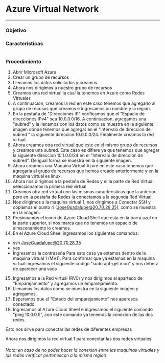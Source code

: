 # Azure Virtual Network 
--- 
### Objetivo
### Caracteristicas
![]()
### Procedimiento
1. Abrir Microsoft Azure
2. Crear un grupo de recursos
![]()
3. Llenamos los datos solicitados y creamos
![]()
4. Ahora nos dirigimos a nuestro grupo de recursos
![]()
5. Creamos una red virtual la cual la tenemos en Azure como Redes Virtuales
![]()
6. A continuacion, creamos la red en este caso tenemos que agregarlo al grupo de recusos que creamos e ingresamos un nombre y la region.
![]()
7. En la pestaña de "Direcciones IP" verificamos que el "Espacio de direcciones IPv4" sea 10.0.0.0/16.
A continuacion, agregamos una "subred" y la llenamos con los datos como se muestra en la siguiente imagen donde tenemos que agregar en el "Intervalo de direccion de subred " la siguiente direccion 10.0.0.0/24.
Finalmente creamos la red virtual.
![]()
8. Ahora creamos otra red virtual que este en el mismo grupo de recursos y creamos una subred. Este caso es difiere ya que tenemos que agregar la siguiente direccion 10.1.0.0/24 en el "Intervalo de direccion de subred". De igual forma se muestra en la siguiente imagen.
![]() 
9. Ahora creamos una Maquina Virtual Azure en este caso tenemos que agregarla al grupo de recursos que hemos creado anteriormente y en la maquina virtual es linux. 
![]()
10. Ahora nos dirigimos a la pestaña de Redes y el la parte de Red Virtual seleccionamos la primera red virtual
![]()
11. Creamos otra red virtual con las mismas caracteristicas que la anterior pero en la pestaña de Redes la conectamos a la segunda Red Virtual.
12. Nos dirigimos a la maquina virtual 1, nos dirigimos a Conectar SSH y copiamos el punto 4 (JoseGuadalupe@20.70.28.35), como se muestra en la imagen.
![]()
13. Presionamos el icono de Azure Cloud Shell que esta en la barra azul en la parte superior, si nos marca que no tenemos un espacio de almacenamiento lo creamos.
![]()
14. En el Azure Cloud Sheel ingresamos los siguientes comandos:
- ssh  JoseGuadalupe@20.70.28.35 
- yes 
- Ingresamos la contraseña 
Para este caso ya estamos dentro de la maquina virtual 1 (MV1).
Para confirmar que ya estamos en la maquina virtual ingresamos el siguiente codigo "sudo apt-get moo" y nos debera de aparecer una vaca
![]()
15. Ingresamos a la Red virtual (RV0) y nos dirigimos al apartado de "Emparejamiento" y agregamos un emparejamiento.
![]()
16. Llenamos los datos como se muestra en la siguiente imagen y agregamos.
![]()
17. Esperamos que el "Estado del emparejamiento" nos aparesca conectado.
![]()
18. Ingresamos al Azure Cloud Sheel e ingresamos el siguiente comando "ping 10.0.0.5", con este comando ya tenemos la conexion de las dos redes.
![]()

Esto nos sirve para conectar las redes de diferentes empresas 

Ahora nos dirigimos la red virtual 1 para conectar las dos redes virtuales

###### Nota: en caso de no poder hacer la conexion entre las maquinas virtuales y las redes verificar pertenescan a la misma region

 


